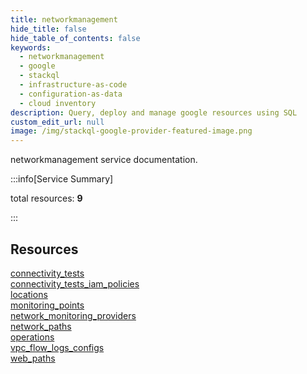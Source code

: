 ```yaml
---
title: networkmanagement
hide_title: false
hide_table_of_contents: false
keywords:
  - networkmanagement
  - google
  - stackql
  - infrastructure-as-code
  - configuration-as-data
  - cloud inventory
description: Query, deploy and manage google resources using SQL
custom_edit_url: null
image: /img/stackql-google-provider-featured-image.png
---
```


networkmanagement service documentation.

:::info[Service Summary]

total resources: __9__  

:::

## Resources
<div class="row">
<div class="providerDocColumn">
<a href="/networkmanagement/connectivity_tests/">connectivity_tests</a><br />
<a href="/networkmanagement/connectivity_tests_iam_policies/">connectivity_tests_iam_policies</a><br />
<a href="/networkmanagement/locations/">locations</a><br />
<a href="/networkmanagement/monitoring_points/">monitoring_points</a><br />
<a href="/networkmanagement/network_monitoring_providers/">network_monitoring_providers</a>
</div>
<div class="providerDocColumn">
<a href="/networkmanagement/network_paths/">network_paths</a><br />
<a href="/networkmanagement/operations/">operations</a><br />
<a href="/networkmanagement/vpc_flow_logs_configs/">vpc_flow_logs_configs</a><br />
<a href="/networkmanagement/web_paths/">web_paths</a>
</div>
</div>